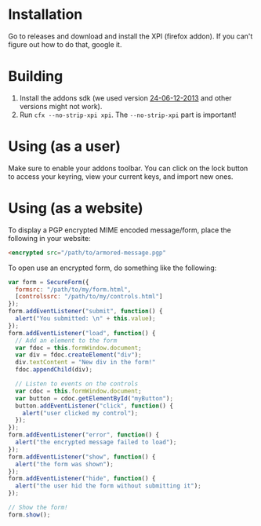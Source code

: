 
Installation
============

Go to releases and download and install the XPI (firefox addon). If you can't
figure out how to do that, google it.

Building
========

1. Install the addons sdk (we used version
   [24-06-12-2013](https://github.com/mozilla/addon-sdk/releases/tag/firefox-24-06-12-2013)
   and other versions might not work).
2. Run `cfx --no-strip-xpi xpi`. The `--no-strip-xpi` part is important!

Using (as a user)
=================

Make sure to enable your addons toolbar. You can click on the lock button to
access your keyring, view your current keys, and import new ones.

Using (as a website)
====================

To display a PGP encrypted MIME encoded message/form, place the following in your website:

```html
<encrypted src="/path/to/armored-message.pgp"
```

To open use an encrypted form, do something like the following:

```javascript
var form = SecureForm({
  formsrc: "/path/to/my/form.html",
  [controlssrc: "/path/to/my/controls.html"]
});
form.addEventListener("submit", function() {
  alert("You submitted: \n" + this.value);
});
form.addEventListener("load", function() {
  // Add an element to the form
  var fdoc = this.formWindow.document;
  var div = fdoc.createElement("div");
  div.textContent = "New div in the form!"
  fdoc.appendChild(div);

  // Listen to events on the controls
  var cdoc = this.formWindow.document;
  var button = cdoc.getElementById("myButton");
  button.addEventListener("click", function() {
    alert("user clicked my control");
  });
});
form.addEventListener("error", function() {
  alert("the encrypted message failed to load");
});
form.addEventListener("show", function() {
  alert("the form was shown");
});
form.addEventListener("hide", function() {
  alert("the user hid the form without submitting it");
});

// Show the form!
form.show();
```

